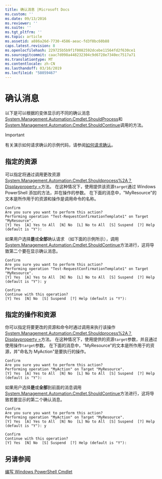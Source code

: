 ```yaml
---
title: 确认消息 |Microsoft Docs
ms.custom: ''
ms.date: 09/13/2016
ms.reviewer: ''
ms.suite: ''
ms.tgt_pltfrm: ''
ms.topic: article
ms.assetid: a886a26d-7730-4586-aeac-fd3f0bc60b88
caps.latest.revision: 8
ms.openlocfilehash: 229725b5b9f1f0082592dcebe11564fd2f630ce1
ms.sourcegitcommit: caac7d098a448232304c9d6728e7340ec7517a71
ms.translationtype: MT
ms.contentlocale: zh-CN
ms.lasthandoff: 03/16/2019
ms.locfileid: "58059467"
---
```

# <a name="confirmation-messages"></a>确认消息

以下是可以根据的变体显示的不同的确认消息[System.Management.Automation.Cmdlet.ShouldProcess](/dotnet/api/System.Management.Automation.Cmdlet.ShouldProcess)和[System.Management.Automation.Cmdlet.ShouldContinue](/dotnet/api/System.Management.Automation.Cmdlet.ShouldContinue)调用的方法。

> [!IMPORTANT]
> 有关演示如何请求确认的示例代码，请参阅[如何请求确认](./how-to-request-confirmations.md)。

## <a name="specifying-the-resource"></a>指定的资源

可以指定将通过调用更改资源[System.Management.Automation.Cmdlet.Shouldprocess%2A？Displayproperty =](/dotnet/api/System.Management.Automation.Cmdlet.ShouldProcess?view=powershellsdk-1.1.0)方法。 在这种情况下，使用提供该资源`target`通过 Windows PowerShell 添加的方法，并在操作的参数。 在下面的消息中，"MyResource"的文本是所作用于的资源和操作是调用命令的名称。

```output
Confirm
Are you sure you want to perform this action?
Performing operation "Test-RequestConfirmationTemplate1" on Target "MyResource".
[Y] Yes  [A] Yes to All  [N] No  [L] No to All  [S] Suspend  [?] Help (default is "Y"):
```

如果用户选择**是**或**全部**确认请求 （如下面的示例所示），调用[System.Management.Automation.Cmdlet.ShouldContinue](/dotnet/api/System.Management.Automation.Cmdlet.ShouldContinue)方法进行，这将导致第二个要在显示确认消息。

```output
Confirm
Are you sure you want to perform this action?
Performing operation "Test-RequestConfirmationTemplate1" on Target "MyResource".
[Y] Yes  [A] Yes to All  [N] No  [L] No to All  [S] Suspend  [?] Help (default is "Y"): y

Confirm
Continue with this operation?
[Y] Yes  [N] No  [S] Suspend  [?] Help (default is "Y"):
```

## <a name="specifying-the-operation-and-resource"></a>指定的操作和资源

你可以指定将要更改的资源和命令时通过调用来执行该操作[System.Management.Automation.Cmdlet.Shouldprocess%2A？Displayproperty =](/dotnet/api/System.Management.Automation.Cmdlet.ShouldProcess?view=powershellsdk-1.1.0)方法。 在这种情况下，使用提供的资源`target`参数，并且通过使用操作`target`参数。 在下面的消息中，"MyResource"的文本是所作用于的资源，并"命名为 MyAction"是要执行的操作。

```output
Confirm
Are you sure you want to perform this action?
Performing operation "MyAction" on Target "MyResource".
[Y] Yes  [A] Yes to All  [N] No  [L] No to All  [S] Suspend  [?] Help (default is "Y"):
```

如果用户选择**是**或**全部**到前面的消息调用[System.Management.Automation.Cmdlet.ShouldContinue](/dotnet/api/System.Management.Automation.Cmdlet.ShouldContinue)方法进行，这将导致若要显示的第二个确认消息。

```output
Confirm
Are you sure you want to perform this action?
Performing operation "MyAction" on Target "MyResource".
[Y] Yes  [A] Yes to All  [N] No  [L] No to All  [S] Suspend  [?] Help (default is "Y"): y

Confirm
Continue with this operation?
[Y] Yes  [N] No  [S] Suspend  [?] Help (default is "Y"):
```

## <a name="see-also"></a>另请参阅

[编写 Windows PowerShell Cmdlet](./writing-a-windows-powershell-cmdlet.md)
